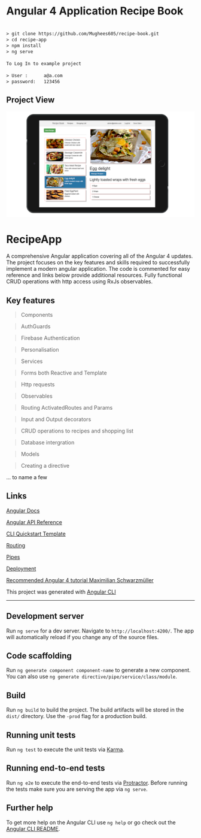 # Angular 4 Application Recipe Book

```

> git clone https://github.com/Mughees605/recipe-book.git
> cd recipe-app
> npm install
> ng serve

To Log In to example project 

> User :      a@a.com
> password:   123456
```

## Project View

![](./src/assets/images/recipebook.png)



# RecipeApp

A comprehensive Angular application covering all of the Angular 4 updates. The project focuses on the key features and skills required to successfully implement a modern angular application. The code is commented for easy reference and links below provide additional resources. Fully functional CRUD operations with http access using RxJs observables.

## Key features

> Components

> AuthGuards

> Firebase Authentication

> Personalisation

> Services

> Forms both Reactive and Template

> Http requests

> Observables 

> Routing ActivatedRoutes and Params

> Input and Output decorators

> CRUD operations to recipes and shopping list

> Database intergration

> Models

> Creating a directive  

... to name a few 


## Links

[Angular Docs](https://angular.io/)

[Angular API Reference](https://angular.io/docs/ts/latest/api/)

[CLI Quickstart Template](https://angular.io/docs/ts/latest/cli-quickstart.html)

[Routing](https://angular.io/docs/ts/latest/guide/router.html)

[Pipes](https://angular.io/docs/ts/latest/guide/pipes.html)

[Deployment](https://angular.io/docs/ts/latest/guide/deployment.html)


[Recommended Angular 4 tutorial Maximilian Schwarzmüller](https://www.udemy.com/the-complete-guide-to-angular-2/learn/v4/content)

This project was generated with [Angular CLI](https://github.com/angular/angular-cli) 

<hr>

## Development server

Run `ng serve` for a dev server. Navigate to `http://localhost:4200/`. The app will automatically reload if you change any of the source files.

## Code scaffolding

Run `ng generate component component-name` to generate a new component. You can also use `ng generate directive/pipe/service/class/module`.

## Build

Run `ng build` to build the project. The build artifacts will be stored in the `dist/` directory. Use the `-prod` flag for a production build.

## Running unit tests

Run `ng test` to execute the unit tests via [Karma](https://karma-runner.github.io).

## Running end-to-end tests

Run `ng e2e` to execute the end-to-end tests via [Protractor](http://www.protractortest.org/).
Before running the tests make sure you are serving the app via `ng serve`.

## Further help

To get more help on the Angular CLI use `ng help` or go check out the [Angular CLI README](https://github.com/angular/angular-cli/blob/master/README.md).
